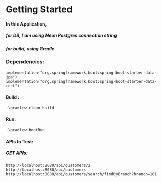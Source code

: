 # Getting Started

#### In this Application,
##### for DB, I am using *Neon Postgres* connection string
##### for build, using *Gradle*

### Dependencies:

```
implementation("org.springframework.boot:spring-boot-starter-data-jpa")
implementation("org.springframework.boot:spring-boot-starter-data-rest")
```

#### Build : 
```
.\gradlew clean build 
```

#### Run:
```
.\gradlew bootRun
```


#### APIs to Test:

##### GET APIs:
```
http://localhost:8080/api/customers/2
http://localhost:8080/api/customers
http://localhost:8080/api/customers/search/findByBranch?branch=101
```
